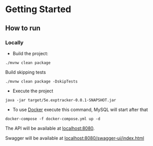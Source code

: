 # Getting Started

## How to run

### Locally

* Build the project:
```
./mvnw clean package
```
Build skipping tests
```
./mvnw clean package -DskipTests
```
* Execute the project
```
java -jar target/5e.exptracker-0.0.1-SNAPSHOT.jar
```

- To use [Docker](https://www.docker.com) execute this command, MySQL will start after that
```
docker-compose -f docker-compose.yml up -d
```

The API will be available at [localhost:8080](http://localhost:8080).

Swagger will be available at [localhost:8080/swagger-ui/index.html](http://localhost:8080/swagger-ui/index.html)
